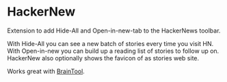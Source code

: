 # HackerNew
Extension to add Hide-All and Open-in-new-tab to the HackerNews toolbar.

With Hide-All you can see a new batch of stories every time you visit HN. With Open-in-new you can build up a reading list of stories to follow up on. HackerNew also optionally shows the favicon of as stories web site.

Works great with [BrainTool](https://braintoool.org).
